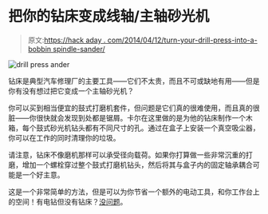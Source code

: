 # 把你的钻床变成线轴/主轴砂光机

> 原文:[https://hack aday . com/2014/04/12/turn-your-drill-press-into-a-bobbin spindle-sander/](https://hackaday.com/2014/04/12/turn-your-drill-press-into-a-bobbinspindle-sander/)

![drill press ander](../Images/e71ccbac992cae75ba043dccb4f1d1f6.png)

钻床是典型汽车修理厂的主要工具——它们不太贵，而且不可或缺地有用——但是你有没有想过把它变成一个主轴砂光机？

你可以买到相当便宜的鼓式打磨机套件，但问题是它们真的很难使用，而且真的很脏——你很快就会发现到处都是锯屑。卡尔在这里做的是为他的钻床制作一个木箱，每个鼓式砂光机钻头都有不同尺寸的孔。通过在盒子上安装一个真空吸尘器，你可以在工作的同时清理你的垃圾。

请注意，钻床不像磨机那样可以承受径向载荷。如果你打算做一些非常沉重的打磨，增加一个螺栓穿过整个鼓式打磨机钻头，然后将其与盒子内的固定轴承耦合可能是一个好主意。

这是一个非常简单的方法，但是可以为你节省一个额外的电动工具，和你工作台上的空间！有电钻但没有钻床？[没问题](http://hackaday.com/2010/11/29/drill-press-for-through-hole-pcb-manufacturing/)。